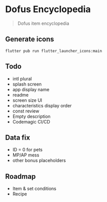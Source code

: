 # Dofus Encyclopedia

> Dofus item encyclopedia

## Generate icons
```
flutter pub run flutter_launcher_icons:main
```

## Todo
- intl plural
- splash screen
- app display name
- readme
- screen size UI
- characteristics display order
- const review
- Empty description
- Codemagic CI/CD

## Data fix
- ID = 0 for pets
- MP/AP mess
- other bonus placeholders

## Roadmap
- Item & set conditions
- Recipe
